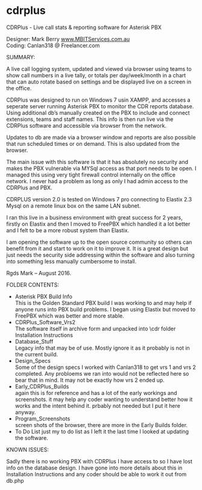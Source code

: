 # cdrplus
CDRPlus - Live call stats &amp; reporting software for Asterisk PBX

Designer: Mark Berry www.MBITServices.com.au  
Coding: Canlan318 @ Freelancer.com

SUMMARY:

A live call logging system, updated and viewed via browser using teams to show call numbers in a live tally, or totals per day/week/month in a chart that can auto rotate based on settings and be displayed live on a screen in the office.
 
CDRPlus was designed to run on Windows 7 usin XAMPP, and accesses a seperate server running Asterisk PBX to monitor the CDR reports database. Using additional db’s manually created on the PBX to include and connect extensions, teams and staff names. This info is then run live via the CDRPlus software and accessible via browser from the network.

Updates to db are made via a browser window and reports are also possible that run scheduled times or on demand. This is also updated from the browser.

The main issue with this software is that it has absolutely no security and makes the PBX vulnerable via MYSql access as that port needs to be open. I managed this using very tight firewall control internally on the office network. I never had a problem as long as only I had admin access to the CDRPlus and PBX. 

CDRPLUS version  2.0 is tested on Windows 7 pro connecting to Elastix 2.3 Mysql on a remote linux box on the same LAN subnet.

I ran this live in a business environment with great success for 2 years, firstly on Elastix and then I moved to FreePBX which handled it a lot better and I felt to be a more robust system than Elastix.

I am opening the software up to the open source community so others can benefit from it and start to work on it to improve it. It is a great design but just needs the security side addressing within the software and also turning into something less manually cumbersome to install.

Rgds
Mark – August 2016.

FOLDER CONTENTS:  
- Asterisk PBX Build Info  
	This is the Golden Standard PBX build I was working to and may help if anyone runs into PBX build problems. 		I began using Elastix but moved to FreePBX which was better and more stable.
- CDRPlus_Software_Vrs2  
	The software itself in archive form and unpacked into \cdr folder 
	Installation Instructions
- Database_Stuff  
	Legacy info that may be of use. Mostly ignore it as it probably is not in the current build.
- Design_Specs  
	Some of the design specs I worked with Canlan318 to get vrs 1 and vrs 2 completed. Any probloems we ran into 		would not be reflected here so bear that in mind. It may not be exactly how vrs 2 ended up.
- Early_CDRPlus_Builds  
	again this is for reference and has a lot of the early workings and screenshots. it may help any coder 		wanting to understand better how it works and the intent behind it. prbably not needed but I put it here 	anyway.
- Program_Screenshots  
	screen shots of the browser, there are more in the Early Builds folder.
- To Do List
	just my to do list as I left it the last time I looked at updating the software.

KNOWN ISSUES:

Sadly there is no working PBX with CDRPlus I have access to so I have lost info on the database design. I have gone into more details about this in Installation Instructions and any coder should be able to work it out from db.php 

